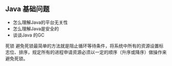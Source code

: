Java 基础问题
-------------------------------------------

- 怎么理解Java的平台无关性
- 怎么理解Java是安全的
- 谈谈Java 的GC

死锁
避免死锁最简单的方法就是阻止循环等待条件，将系统中所有的资源设置标志位、排序，规定所有的进程申请资源必须以一定的顺序（升序或降序）做操作来避免死锁。

